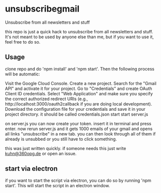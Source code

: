 # unsubscribegmail
Unsubscribe from all newsletters and stuff

this repo is just a quick hack to unsubscribe from all newsletters and stuff. It's not meant to be used by anyone else than me, but if you want to use it, feel free to do so.

## Usage

clone repo and do 'npm install' and 'npm start'. Then the following process will be automatic:


Visit the Google Cloud Console.
Create a new project.
Search for the "Gmail API" and activate it for your project.
Go to "Credentials" and create OAuth Client ID credentials. Select "Web Application" and make sure you specify the correct authorized redirect URIs (e.g., http://localhost:3000/oauth2callback if you are doing local development).
Download the configuration file for your credentials and save it in your project directory. it should be called credentials.json
start start server.js

on server.js you can now create your token. insert it in terminal and press enter. 
now rerun server.js and it gets 1000 emails of your gmail and opens all links "unsubscribe" in a new tab. you can then look through all of them if already is unsubbed or you still have to click something.

this was just written quickly. if someone needs this just write kuhn@360opg.de or open an issue. 

## start via electron

if you want to start the script via electron, you can do so by running 'npm start'. This will start the script in an electron window.